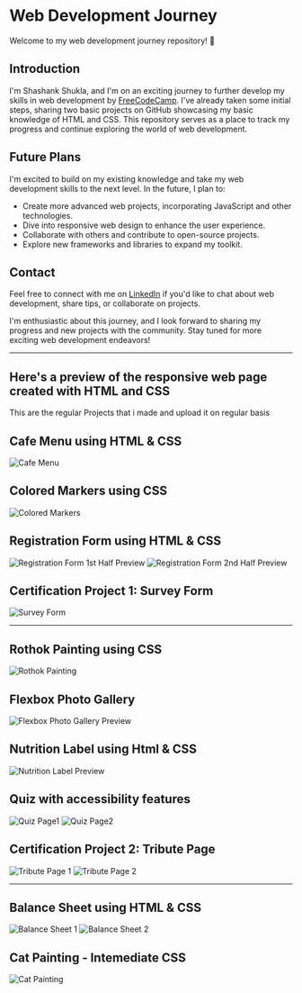 
# Web Development Journey

Welcome to my web development journey repository! :rocket:

## Introduction

I'm Shashank Shukla, and I'm on an exciting journey to further develop my skills in web development by [FreeCodeCamp](https://github.com/freecodecamp). I've already taken some initial steps, sharing two basic projects on GitHub showcasing my basic knowledge of HTML and CSS. This repository serves as a place to track my progress and continue exploring the world of web development.

## Future Plans

I'm excited to build on my existing knowledge and take my web development skills to the next level. In the future, I plan to:

- Create more advanced web projects, incorporating JavaScript and other technologies.
- Dive into responsive web design to enhance the user experience.
- Collaborate with others and contribute to open-source projects.
- Explore new frameworks and libraries to expand my toolkit.

## Contact

Feel free to connect with me on [LinkedIn](https://www.linkedin.com/in/shashankshukla04/) if you'd like to chat about web development, share tips, or collaborate on projects.

I'm enthusiastic about this journey, and I look forward to sharing my progress and new projects with the community. Stay tuned for more exciting web development endeavors!

---
## Here's a preview of the responsive web page created with HTML and CSS
This are the regular Projects that i made and upload it on regular basis

## Cafe Menu using HTML & CSS
![Cafe Menu](https://github.com/itzsshashank/Responsive-WebDev-Certification-Journey/blob/main/Cafe%20Menu/CafeMenuPreview.png)

## Colored Markers using CSS
![Colored Markers](https://github.com/itzsshashank/Responsive-WebDev-Certification-Journey/blob/main/Set%20of%20Coloured%20Markers/ColoredMarkerUsingCss.png)

## Registration Form using HTML & CSS
![Registration Form 1st Half Preview](https://github.com/itzsshashank/Responsive-WebDev-Certification-Journey/blob/main/Registration%20Form/RegistrationForm1.png)
![Registration Form 2nd Half Preview](https://github.com/itzsshashank/Responsive-WebDev-Certification-Journey/blob/main/Registration%20Form/RegistrationForm2.png)

## Certification Project 1: Survey Form
![Survey Form](https://github.com/itzsshashank/Responsive-WebDev-Certification-Journey/blob/main/Survey%20Form/SurveyFormProject.png)

<hr>

## Rothok Painting using CSS
![Rothok Painting](https://github.com/itzsshashank/Responsive-WebDev-Certification-Journey/blob/main/Rothok%20Painting/RothkoPainting.png)

## Flexbox Photo Gallery
![Flexbox Photo Gallery Preview](https://github.com/itzsshashank/Responsive-WebDev-Certification-Journey/blob/main/Flexbox%20Photo%20Gallery/FlexboxPhotoGallery.png)

## Nutrition Label using Html & CSS
![Nutrition Label Preview](https://github.com/itzsshashank/Responsive-WebDev-Certification-Journey/blob/main/Nutrition%20Label/NutritionLabelPreview.png)

## Quiz with accessibility features
![Quiz Page1](https://github.com/itzsshashank/Responsive-WebDev-Certification-Journey/blob/main/Quiz%20with%20Accessibility%20features/QuizPage1.png)
![Quiz Page2](https://github.com/itzsshashank/Responsive-WebDev-Certification-Journey/blob/main/Quiz%20with%20Accessibility%20features/QuizPage2.png)

## Certification Project 2: Tribute Page
![Tribute Page 1](https://github.com/itzsshashank/Responsive-WebDev-Certification-Journey/blob/main/Tribute%20Page/Tribute%20Page%201.png)
![Tribute Page 2](https://github.com/itzsshashank/Responsive-WebDev-Certification-Journey/blob/main/Tribute%20Page/Tribute%20Page%202.png)

<hr>

## Balance Sheet using HTML & CSS
![Balance Sheet 1](https://github.com/itzsshashank/Responsive-WebDev-Certification-Journey/blob/main/Balance%20Sheet/BalanceSheet1.png)
![Balance Sheet 2](https://github.com/itzsshashank/Responsive-WebDev-Certification-Journey/blob/main/Balance%20Sheet/BalanceSheet2.png)

## Cat Painting - Intemediate CSS
![Cat Painting](https://github.com/itzsshashank/Responsive-WebDev-Certification-Journey/blob/main/Cat%20Painting/CatImage.png)
